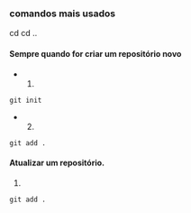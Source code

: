 ### comandos mais usados

cd
cd ..

#### Sempre quando for criar um repositório novo
* 1.
 ```
 git init
 ```

 * 2.
 ```
 git add .
 ```

#### Atualizar um repositório.
 1. 
 ```
 git add .
 ```